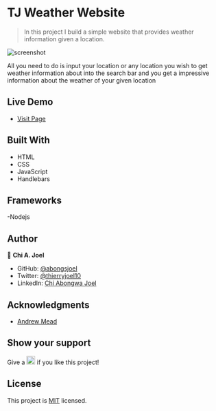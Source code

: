 
# TJ Weather Website

> In this project I build a simple website that provides weather information given a location.

![screenshot](../master/screenshot.png)

All you need to do is input your location or any location you wish to get weather information about into the search bar and you get a impressive information about the weather of your given location

## Live Demo 

- [Visit Page](https://tj-amazing-weather-app.herokuapp.com/)

## Built With

- HTML
- CSS
- JavaScript
- Handlebars

## Frameworks

-Nodejs

## Author

👤 **Chi A. Joel**

- GitHub: [@abongsjoel](https://github.com/abongsjoel)
- Twitter: [@thierryjoel10](https://twitter.com/ThierryJoel10)
- LinkedIn: [Chi Abongwa Joel](https://www.linkedin.com/in/chi-abongwa-joel-b4285a97/)

## Acknowledgments

- [Andrew Mead](https://www.udemy.com/user/andrewmead/)


## Show your support
<p> Give a 
  <g-emoji class="g-emoji" alias="star" fallback-src="https://github.githubassets.com/images/icons/emoji/unicode/2b50.png"><img class="emoji" alt="star" height="20" width="20" src="https://github.githubassets.com/images/icons/emoji/unicode/2b50.png"></g-emoji>
  if you like this project!</p>

## License
  <p>This project is <a href="../master/LICENSE">MIT</a> licensed.</p>

